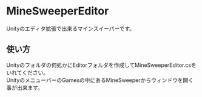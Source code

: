 # MineSweeperEditor
Unityのエディタ拡張で出来るマインスイーパーです。

## 使い方  
Unityのフォルダの何処かにEditorフォルダを作成してMineSweeperEditor.csをいれてください。  
UnityのメニューバーのGamesの中にあるMineSweeperからウィンドウを開く事が出来ます。  
